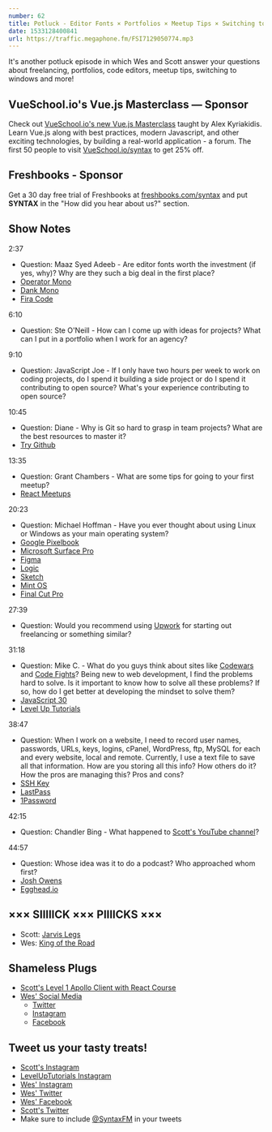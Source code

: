 ```yaml
---
number: 62
title: Potluck - Editor Fonts × Portfolios × Meetup Tips × Switching to Windows × Freelancing Sources
date: 1533128400841
url: https://traffic.megaphone.fm/FSI7129050774.mp3
---
```


It's another potluck episode in which Wes and Scott answer your questions about freelancing, portfolios, code editors, meetup tips, switching to windows and more!

## VueSchool.io's Vue.js Masterclass — Sponsor

Check out [VueSchool.io's new Vue.js Masterclass](https://vueschool.io/) taught by Alex Kyriakidis. Learn Vue.js along with best practices, modern Javascript, and other exciting technologies, by building a real-world application - a forum. The first 50 people to visit [VueSchool.io/syntax](https://vueschool.io/syntax) to get 25% off.

## Freshbooks - Sponsor

Get a 30 day free trial of Freshbooks at [freshbooks.com/syntax](https://freshbooks.com/syntax) and put **SYNTAX** in the "How did you hear about us?" section.

## Show Notes

2:37

* Question: Maaz Syed Adeeb - Are editor fonts worth the investment (if yes, why)? Why are they such a big deal in the first place?
* [Operator Mono](https://www.typography.com/fonts/operator/styles/)
* [Dank Mono](https://dank.sh/)
* [Fira Code](https://github.com/tonsky/FiraCode)

6:10

* Question: Ste O'Neill - How can I come up with ideas for projects? What can I put in a portfolio when I work for an agency?

9:10

* Question: JavaScript Joe - If I only have two hours per week to work on coding projects, do I spend it building a side project or do I spend it contributing to open source? What's your experience contributing to open source?

10:45

* Question: Diane - Why is Git so hard to grasp in team projects? What are the best resources to master it?
* [Try Github](https://try.github.io/)

13:35

* Question: Grant Chambers - What are some tips for going to your first meetup?
* [React Meetups](https://www.meetup.com/topics/reactjs/?_cookie-check=PJfretbVZR3XexRA)

20:23

* Question: Michael Hoffman - Have you ever thought about using Linux or Windows as your main operating system?
* [Google Pixelbook](https://store.google.com/us/product/google_pixelbook)
* [Microsoft Surface Pro](https://www.microsoft.com/en-us/p/surface-pro/8nkt9wttrbjk/lhl3?activetab=pivot%3aoverviewtab)
* [Figma](https://www.figma.com/)
* [Logic](https://www.apple.com/logic-pro/)
* [Sketch](https://www.sketchapp.com/)
* [Mint OS](https://www.linuxmint.com/)
* [Final Cut Pro](https://www.apple.com/final-cut-pro/)

27:39

* Question: Would you recommend using [Upwork](http://upwork.com) for starting out freelancing or something similar?

31:18

* Question: Mike C. - What do you guys think about sites like [Codewars](https://www.codewars.com/) and [Code Fights](https://codefights.net/#/)? Being new to web development, I find the problems hard to solve. Is it important to know how to solve all these problems? If so, how do I get better at developing the mindset to solve them?
* [JavaScript 30](https://javascript30.com/)
* [Level Up Tutorials](https://www.leveluptutorials.com/)

38:47

- Question: When I work on a website, I need to record user names, passwords, URLs, keys, logins, cPanel, WordPress, ftp, MySQL for each and every website, local and remote.
  Currently, I use a text file to save all that information. How are you storing all this info? How others do it? How the pros are managing this? Pros and cons?
- [SSH Key](https://wiki.archlinux.org/index.php/SSH_keys)
- [LastPass](https://www.lastpass.com/)
- [1Password](https://1password.com/)

42:15

- Question: Chandler Bing - What happened to [Scott's YouTube channel](https://www.youtube.com/channel/UCyU5wkjgQYGRB0hIHMwm2Sg)?

44:57

- Question: Whose idea was it to do a podcast? Who approached whom first?
- [Josh Owens](http://joshowens.me/)
- [Egghead.io](https://egghead.io/)

## ××× SIIIIICK ××× PIIIICKS ×××

* Scott: [Jarvis Legs](https://amzn.to/2ObNeNm)
* Wes: [King of the Road](https://www.viceland.com/en_us/show/king-of-the-road)

## Shameless Plugs

* [Scott's Level 1 Apollo Client with React Course](https://www.leveluptutorials.com/tutorials/level-1-apollo-client-with-react)
* [Wes' Social Media](https://wesbos.com/courses)
  * [Twitter](https://twitter.com/wesbos)
  * [Instagram](https://www.instagram.com/wesbos/)
  * [Facebook](https://www.facebook.com/wesbos.developer)

## Tweet us your tasty treats!

* [Scott's Instagram](https://www.instagram.com/stolinski/)
* [LevelUpTutorials Instagram](https://www.instagram.com/LevelUpTutorials/)
* [Wes' Instagram](https://www.instagram.com/wesbos/)
* [Wes' Twitter](https://twitter.com/wesbos)
* [Wes' Facebook](https://www.facebook.com/wesbos.developer)
* [Scott's Twitter](https://twitter.com/stolinski)
* Make sure to include [@SyntaxFM](https://twitter.com/SyntaxFM) in your tweets

